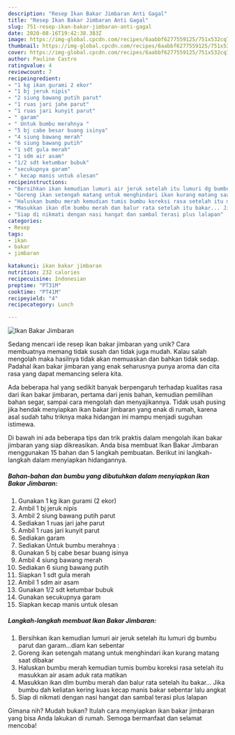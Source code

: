 ```yaml
---
description: "Resep Ikan Bakar Jimbaran Anti Gagal"
title: "Resep Ikan Bakar Jimbaran Anti Gagal"
slug: 751-resep-ikan-bakar-jimbaran-anti-gagal
date: 2020-08-16T19:42:38.383Z
image: https://img-global.cpcdn.com/recipes/6aabbf6277559125/751x532cq70/ikan-bakar-jimbaran-foto-resep-utama.jpg
thumbnail: https://img-global.cpcdn.com/recipes/6aabbf6277559125/751x532cq70/ikan-bakar-jimbaran-foto-resep-utama.jpg
cover: https://img-global.cpcdn.com/recipes/6aabbf6277559125/751x532cq70/ikan-bakar-jimbaran-foto-resep-utama.jpg
author: Pauline Castro
ratingvalue: 4
reviewcount: 7
recipeingredient:
- "1 kg ikan gurami 2 ekor"
- "1 bj jeruk nipis"
- "2 siung bawang putih parut"
- "1 ruas jari jahe parut"
- "1 ruas jari kunyit parut"
- " garam"
- " Untuk bumbu merahnya "
- "5 bj cabe besar buang isinya"
- "4 siung bawang merah"
- "6 siung bawang putih"
- "1 sdt gula merah"
- "1 sdm air asam"
- "1/2 sdt ketumbar bubuk"
- "secukupnya garam"
- " kecap manis untuk olesan"
recipeinstructions:
- "Bersihkan ikan kemudian lumuri air jeruk setelah itu lumuri dg bumbu parut dan garam...diam kan sebentar"
- "Goreng ikan setengah matang untuk menghindari ikan kurang matang saat dibakar"
- "Haluskan bumbu merah kemudian tumis bumbu koreksi rasa setelah itu masukkan air asam aduk rata matikan"
- "Masukkan ikan dlm bumbu merah dan balur rata setelah itu bakar... Jika bumbu dah keliatan kering kuas kecap manis bakar sebentar lalu angkat"
- "Siap di nikmati dengan nasi hangat dan sambal terasi plus lalapan"
categories:
- Resep
tags:
- ikan
- bakar
- jimbaran

katakunci: ikan bakar jimbaran 
nutrition: 232 calories
recipecuisine: Indonesian
preptime: "PT31M"
cooktime: "PT41M"
recipeyield: "4"
recipecategory: Lunch

---
```



![Ikan Bakar Jimbaran](https://img-global.cpcdn.com/recipes/6aabbf6277559125/751x532cq70/ikan-bakar-jimbaran-foto-resep-utama.jpg)

Sedang mencari ide resep ikan bakar jimbaran yang unik? Cara membuatnya memang tidak susah dan tidak juga mudah. Kalau salah mengolah maka hasilnya tidak akan memuaskan dan bahkan tidak sedap. Padahal ikan bakar jimbaran yang enak seharusnya punya aroma dan cita rasa yang dapat memancing selera kita.

Ada beberapa hal yang sedikit banyak berpengaruh terhadap kualitas rasa dari ikan bakar jimbaran, pertama dari jenis bahan, kemudian pemilihan bahan segar, sampai cara mengolah dan menyajikannya. Tidak usah pusing jika hendak menyiapkan ikan bakar jimbaran yang enak di rumah, karena asal sudah tahu triknya maka hidangan ini mampu menjadi suguhan istimewa.




Di bawah ini ada beberapa tips dan trik praktis dalam mengolah ikan bakar jimbaran yang siap dikreasikan. Anda bisa membuat Ikan Bakar Jimbaran menggunakan 15 bahan dan 5 langkah pembuatan. Berikut ini langkah-langkah dalam menyiapkan hidangannya.

<!--inarticleads1-->

##### Bahan-bahan dan bumbu yang dibutuhkan dalam menyiapkan Ikan Bakar Jimbaran:

1. Gunakan 1 kg ikan gurami (2 ekor)
1. Ambil 1 bj jeruk nipis
1. Ambil 2 siung bawang putih parut
1. Sediakan 1 ruas jari jahe parut
1. Ambil 1 ruas jari kunyit parut
1. Sediakan  garam
1. Sediakan  Untuk bumbu merahnya :
1. Gunakan 5 bj cabe besar buang isinya
1. Ambil 4 siung bawang merah
1. Sediakan 6 siung bawang putih
1. Siapkan 1 sdt gula merah
1. Ambil 1 sdm air asam
1. Gunakan 1/2 sdt ketumbar bubuk
1. Gunakan secukupnya garam
1. Siapkan  kecap manis untuk olesan




<!--inarticleads2-->

##### Langkah-langkah membuat Ikan Bakar Jimbaran:

1. Bersihkan ikan kemudian lumuri air jeruk setelah itu lumuri dg bumbu parut dan garam...diam kan sebentar
1. Goreng ikan setengah matang untuk menghindari ikan kurang matang saat dibakar
1. Haluskan bumbu merah kemudian tumis bumbu koreksi rasa setelah itu masukkan air asam aduk rata matikan
1. Masukkan ikan dlm bumbu merah dan balur rata setelah itu bakar... Jika bumbu dah keliatan kering kuas kecap manis bakar sebentar lalu angkat
1. Siap di nikmati dengan nasi hangat dan sambal terasi plus lalapan




Gimana nih? Mudah bukan? Itulah cara menyiapkan ikan bakar jimbaran yang bisa Anda lakukan di rumah. Semoga bermanfaat dan selamat mencoba!
